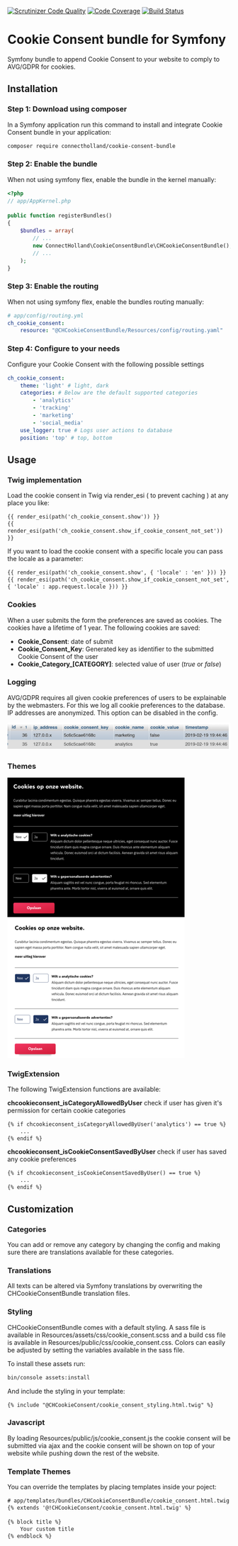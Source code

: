 [![Scrutinizer Code Quality](https://scrutinizer-ci.com/g/ConnectHolland/cookie-consent-bundle/badges/quality-score.png?b=master&s=15b793ae2474fa313d343c43f30ce4f9aa594f00)](https://scrutinizer-ci.com/g/ConnectHolland/cookie-consent-bundle/?branch=master)
[![Code Coverage](https://scrutinizer-ci.com/g/ConnectHolland/cookie-consent-bundle/badges/coverage.png?b=master&s=d8e84bcf2e3e5bed47d4c6aa4702f246de74dbdf)](https://scrutinizer-ci.com/g/ConnectHolland/cookie-consent-bundle/?branch=master)
[![Build Status](https://scrutinizer-ci.com/g/ConnectHolland/cookie-consent-bundle/badges/build.png?b=master&s=bcccde957df75df8622fa346ba348dee002efebb)](https://scrutinizer-ci.com/g/ConnectHolland/cookie-consent-bundle/build-status/master)


# Cookie Consent bundle for Symfony
Symfony bundle to append Cookie Consent to your website to comply to AVG/GDPR for cookies.

## Installation

### Step 1: Download using composer
In a Symfony application run this command to install and integrate Cookie Consent bundle in your application:
```bash
composer require connectholland/cookie-consent-bundle
```

### Step 2: Enable the bundle
When not using symfony flex, enable the bundle in the kernel manually:
```php
<?php
// app/AppKernel.php

public function registerBundles()
{
    $bundles = array(
        // ...
        new ConnectHolland\CookieConsentBundle\CHCookieConsentBundle(),
        // ...
    );
}
```

### Step 3: Enable the routing
When not using symfony flex, enable the bundles routing manually:
```yaml
# app/config/routing.yml
ch_cookie_consent:
    resource: "@CHCookieConsentBundle/Resources/config/routing.yaml"
```

### Step 4: Configure to your needs
Configure your Cookie Consent with the following possible settings
```yaml
ch_cookie_consent:
    theme: 'light' # light, dark
    categories: # Below are the default supported categories
        - 'analytics'
        - 'tracking'
        - 'marketing'
        - 'social_media'
    use_logger: true # Logs user actions to database
    position: 'top' # top, bottom
```

## Usage
### Twig implementation
Load the cookie consent in Twig via render_esi ( to prevent caching ) at any place you like:
```twig
{{ render_esi(path('ch_cookie_consent.show')) }}
{{ render_esi(path('ch_cookie_consent.show_if_cookie_consent_not_set')) }}
```

If you want to load the cookie consent with a specific locale you can pass the locale as a parameter:
```twig
{{ render_esi(path('ch_cookie_consent.show', { 'locale' : 'en' })) }}
{{ render_esi(path('ch_cookie_consent.show_if_cookie_consent_not_set', { 'locale' : app.request.locale })) }}
```

### Cookies
When a user submits the form the preferences are saved as cookies. The cookies have a lifetime of 1 year. The following cookies are saved:
- **Cookie_Consent**: date of submit
- **Cookie_Consent_Key**: Generated key as identifier to the submitted Cookie Consent of the user
- **Cookie_Category_[CATEGORY]**: selected value of user (*true* or *false*)

### Logging
AVG/GDPR requires all given cookie preferences of users to be explainable by the webmasters. For this we log all cookie preferences to the database. IP addresses are anonymized. This option can be disabled in the config.

![Database logging](https://raw.githubusercontent.com/ConnectHolland/cookie-consent-bundle/master/Resources/doc/log.png)

### Themes
![Dark Theme](https://raw.githubusercontent.com/ConnectHolland/cookie-consent-bundle/master/Resources/doc/dark_theme.png)
![Light Theme](https://raw.githubusercontent.com/ConnectHolland/cookie-consent-bundle/master/Resources/doc/light_theme.png)

### TwigExtension
The following TwigExtension functions are available:

**chcookieconsent_isCategoryAllowedByUser**
check if user has given it's permission for certain cookie categories
```twig
{% if chcookieconsent_isCategoryAllowedByUser('analytics') == true %}
    ...
{% endif %}
```

**chcookieconsent_isCookieConsentSavedByUser**
check if user has saved any cookie preferences
```twig
{% if chcookieconsent_isCookieConsentSavedByUser() == true %}
    ...
{% endif %}
```


## Customization
### Categories
You can add or remove any category by changing the config and making sure there are translations available for these categories.

### Translations
All texts can be altered via Symfony translations by overwriting the CHCookieConsentBundle translation files.

### Styling
CHCookieConsentBundle comes with a default styling. A sass file is available in Resources/assets/css/cookie_consent.scss and a build css file is available in Resources/public/css/cookie_consent.css. Colors can easily be adjusted by setting the variables available in the sass file.

To install these assets run:
```bash
bin/console assets:install
```

And include the styling in your template:
```twig
{% include "@CHCookieConsent/cookie_consent_styling.html.twig" %}
```

### Javascript
By loading Resources/public/js/cookie_consent.js the cookie consent will be submitted via ajax and the cookie consent will be shown on top of your website while pushing down the rest of the website.

### Template Themes
You can override the templates by placing templates inside your poject:

```twig
# app/templates/bundles/CHCookieConsentBundle/cookie_consent.html.twig
{% extends '@!CHCookieConsent/cookie_consent.html.twig' %}

{% block title %}
    Your custom title
{% endblock %}
```
